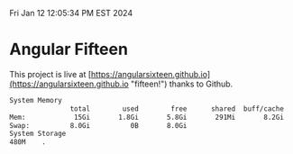 Fri Jan 12 12:05:34 PM EST 2024

# Angular Fifteen


This project is live at [https://angularsixteen.github.io](https://angularsixteen.github.io "fifteen!") thanks to Github.

```bash
System Memory
               total        used        free      shared  buff/cache   available
Mem:            15Gi       1.8Gi       5.8Gi       291Mi       8.2Gi        13Gi
Swap:          8.0Gi          0B       8.0Gi
System Storage
480M	.
